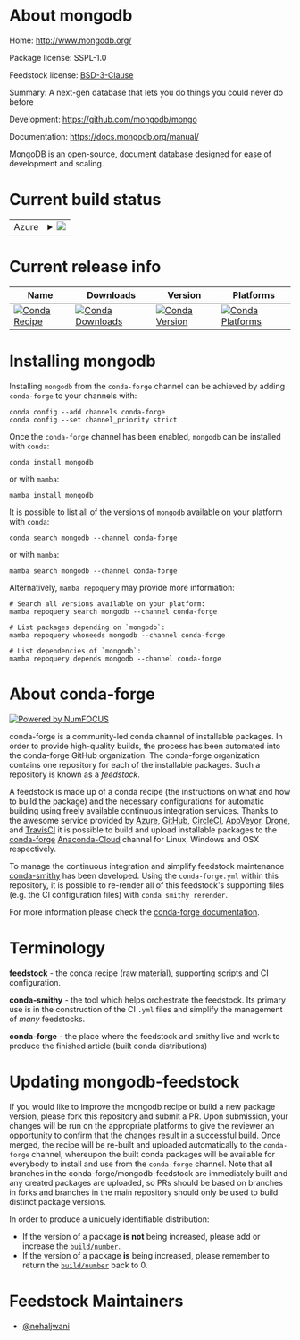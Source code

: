 About mongodb
=============

Home: http://www.mongodb.org/

Package license: SSPL-1.0

Feedstock license: [BSD-3-Clause](https://github.com/conda-forge/mongodb-feedstock/blob/main/LICENSE.txt)

Summary: A next-gen database that lets you do things you could never do before

Development: https://github.com/mongodb/mongo

Documentation: https://docs.mongodb.org/manual/

MongoDB is an open-source, document database designed for ease of
development and scaling.


Current build status
====================


<table>
    
  <tr>
    <td>Azure</td>
    <td>
      <details>
        <summary>
          <a href="https://dev.azure.com/conda-forge/feedstock-builds/_build/latest?definitionId=9876&branchName=main">
            <img src="https://dev.azure.com/conda-forge/feedstock-builds/_apis/build/status/mongodb-feedstock?branchName=main">
          </a>
        </summary>
        <table>
          <thead><tr><th>Variant</th><th>Status</th></tr></thead>
          <tbody><tr>
              <td>linux_64_openssl1.1.1</td>
              <td>
                <a href="https://dev.azure.com/conda-forge/feedstock-builds/_build/latest?definitionId=9876&branchName=main">
                  <img src="https://dev.azure.com/conda-forge/feedstock-builds/_apis/build/status/mongodb-feedstock?branchName=main&jobName=linux&configuration=linux_64_openssl1.1.1" alt="variant">
                </a>
              </td>
            </tr><tr>
              <td>linux_64_openssl3</td>
              <td>
                <a href="https://dev.azure.com/conda-forge/feedstock-builds/_build/latest?definitionId=9876&branchName=main">
                  <img src="https://dev.azure.com/conda-forge/feedstock-builds/_apis/build/status/mongodb-feedstock?branchName=main&jobName=linux&configuration=linux_64_openssl3" alt="variant">
                </a>
              </td>
            </tr><tr>
              <td>linux_aarch64_openssl1.1.1</td>
              <td>
                <a href="https://dev.azure.com/conda-forge/feedstock-builds/_build/latest?definitionId=9876&branchName=main">
                  <img src="https://dev.azure.com/conda-forge/feedstock-builds/_apis/build/status/mongodb-feedstock?branchName=main&jobName=linux&configuration=linux_aarch64_openssl1.1.1" alt="variant">
                </a>
              </td>
            </tr><tr>
              <td>linux_aarch64_openssl3</td>
              <td>
                <a href="https://dev.azure.com/conda-forge/feedstock-builds/_build/latest?definitionId=9876&branchName=main">
                  <img src="https://dev.azure.com/conda-forge/feedstock-builds/_apis/build/status/mongodb-feedstock?branchName=main&jobName=linux&configuration=linux_aarch64_openssl3" alt="variant">
                </a>
              </td>
            </tr><tr>
              <td>linux_ppc64le_openssl1.1.1</td>
              <td>
                <a href="https://dev.azure.com/conda-forge/feedstock-builds/_build/latest?definitionId=9876&branchName=main">
                  <img src="https://dev.azure.com/conda-forge/feedstock-builds/_apis/build/status/mongodb-feedstock?branchName=main&jobName=linux&configuration=linux_ppc64le_openssl1.1.1" alt="variant">
                </a>
              </td>
            </tr><tr>
              <td>linux_ppc64le_openssl3</td>
              <td>
                <a href="https://dev.azure.com/conda-forge/feedstock-builds/_build/latest?definitionId=9876&branchName=main">
                  <img src="https://dev.azure.com/conda-forge/feedstock-builds/_apis/build/status/mongodb-feedstock?branchName=main&jobName=linux&configuration=linux_ppc64le_openssl3" alt="variant">
                </a>
              </td>
            </tr><tr>
              <td>osx_64</td>
              <td>
                <a href="https://dev.azure.com/conda-forge/feedstock-builds/_build/latest?definitionId=9876&branchName=main">
                  <img src="https://dev.azure.com/conda-forge/feedstock-builds/_apis/build/status/mongodb-feedstock?branchName=main&jobName=osx&configuration=osx_64_" alt="variant">
                </a>
              </td>
            </tr><tr>
              <td>win_64</td>
              <td>
                <a href="https://dev.azure.com/conda-forge/feedstock-builds/_build/latest?definitionId=9876&branchName=main">
                  <img src="https://dev.azure.com/conda-forge/feedstock-builds/_apis/build/status/mongodb-feedstock?branchName=main&jobName=win&configuration=win_64_" alt="variant">
                </a>
              </td>
            </tr>
          </tbody>
        </table>
      </details>
    </td>
  </tr>
</table>

Current release info
====================

| Name | Downloads | Version | Platforms |
| --- | --- | --- | --- |
| [![Conda Recipe](https://img.shields.io/badge/recipe-mongodb-green.svg)](https://anaconda.org/conda-forge/mongodb) | [![Conda Downloads](https://img.shields.io/conda/dn/conda-forge/mongodb.svg)](https://anaconda.org/conda-forge/mongodb) | [![Conda Version](https://img.shields.io/conda/vn/conda-forge/mongodb.svg)](https://anaconda.org/conda-forge/mongodb) | [![Conda Platforms](https://img.shields.io/conda/pn/conda-forge/mongodb.svg)](https://anaconda.org/conda-forge/mongodb) |

Installing mongodb
==================

Installing `mongodb` from the `conda-forge` channel can be achieved by adding `conda-forge` to your channels with:

```
conda config --add channels conda-forge
conda config --set channel_priority strict
```

Once the `conda-forge` channel has been enabled, `mongodb` can be installed with `conda`:

```
conda install mongodb
```

or with `mamba`:

```
mamba install mongodb
```

It is possible to list all of the versions of `mongodb` available on your platform with `conda`:

```
conda search mongodb --channel conda-forge
```

or with `mamba`:

```
mamba search mongodb --channel conda-forge
```

Alternatively, `mamba repoquery` may provide more information:

```
# Search all versions available on your platform:
mamba repoquery search mongodb --channel conda-forge

# List packages depending on `mongodb`:
mamba repoquery whoneeds mongodb --channel conda-forge

# List dependencies of `mongodb`:
mamba repoquery depends mongodb --channel conda-forge
```


About conda-forge
=================

[![Powered by
NumFOCUS](https://img.shields.io/badge/powered%20by-NumFOCUS-orange.svg?style=flat&colorA=E1523D&colorB=007D8A)](https://numfocus.org)

conda-forge is a community-led conda channel of installable packages.
In order to provide high-quality builds, the process has been automated into the
conda-forge GitHub organization. The conda-forge organization contains one repository
for each of the installable packages. Such a repository is known as a *feedstock*.

A feedstock is made up of a conda recipe (the instructions on what and how to build
the package) and the necessary configurations for automatic building using freely
available continuous integration services. Thanks to the awesome service provided by
[Azure](https://azure.microsoft.com/en-us/services/devops/), [GitHub](https://github.com/),
[CircleCI](https://circleci.com/), [AppVeyor](https://www.appveyor.com/),
[Drone](https://cloud.drone.io/welcome), and [TravisCI](https://travis-ci.com/)
it is possible to build and upload installable packages to the
[conda-forge](https://anaconda.org/conda-forge) [Anaconda-Cloud](https://anaconda.org/)
channel for Linux, Windows and OSX respectively.

To manage the continuous integration and simplify feedstock maintenance
[conda-smithy](https://github.com/conda-forge/conda-smithy) has been developed.
Using the ``conda-forge.yml`` within this repository, it is possible to re-render all of
this feedstock's supporting files (e.g. the CI configuration files) with ``conda smithy rerender``.

For more information please check the [conda-forge documentation](https://conda-forge.org/docs/).

Terminology
===========

**feedstock** - the conda recipe (raw material), supporting scripts and CI configuration.

**conda-smithy** - the tool which helps orchestrate the feedstock.
                   Its primary use is in the construction of the CI ``.yml`` files
                   and simplify the management of *many* feedstocks.

**conda-forge** - the place where the feedstock and smithy live and work to
                  produce the finished article (built conda distributions)


Updating mongodb-feedstock
==========================

If you would like to improve the mongodb recipe or build a new
package version, please fork this repository and submit a PR. Upon submission,
your changes will be run on the appropriate platforms to give the reviewer an
opportunity to confirm that the changes result in a successful build. Once
merged, the recipe will be re-built and uploaded automatically to the
`conda-forge` channel, whereupon the built conda packages will be available for
everybody to install and use from the `conda-forge` channel.
Note that all branches in the conda-forge/mongodb-feedstock are
immediately built and any created packages are uploaded, so PRs should be based
on branches in forks and branches in the main repository should only be used to
build distinct package versions.

In order to produce a uniquely identifiable distribution:
 * If the version of a package **is not** being increased, please add or increase
   the [``build/number``](https://docs.conda.io/projects/conda-build/en/latest/resources/define-metadata.html#build-number-and-string).
 * If the version of a package **is** being increased, please remember to return
   the [``build/number``](https://docs.conda.io/projects/conda-build/en/latest/resources/define-metadata.html#build-number-and-string)
   back to 0.

Feedstock Maintainers
=====================

* [@nehaljwani](https://github.com/nehaljwani/)

